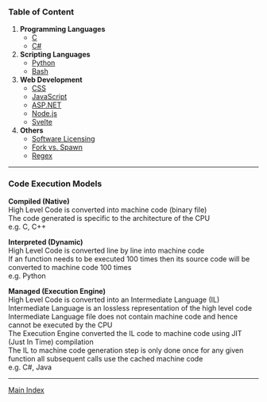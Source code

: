 ### Table of Content

1. **Programming Languages**
	* [C](C/C.md)
	* [C#](C%20Sharp/C%20Sharp.md)
2. **Scripting Languages**
	* [Python](Python/Python.md)
	* [Bash](../Operating%20System/Linux/Shell%20Scripting/Bash.md)
3. **Web Development**
	* [CSS](CSS/CSS.md)
	* [JavaScript](JavaScript/JavaScript.md)
	* [ASP.NET](ASP.NET/ASP.NET.md)
	* [Node.js](Node.js/Node.js.md)
	* [Svelte](Svelte/Svelte.md)
4. **Others**
	* [Software Licensing](Others/Software%20Licensing.md)
	* [Fork vs. Spawn](Others/Fork%20vs.%20Spawn.md)
	* [Regex](Others/Regex.md)

---

### Code Execution Models

**Compiled (Native)**  
High Level Code is converted into machine code (binary file)  
The code generated is specific to the architecture of the CPU  
e.g. C, C++

**Interpreted (Dynamic)**  
High Level Code is converted line by line into machine code  
If an function needs to be executed 100 times then its source code will be converted to machine code 100 times  
e.g. Python

**Managed (Execution Engine)**  
High Level Code is converted into an Intermediate Language (IL)  
Intermediate Language is an lossless representation of the high level code  
Intermediate Language file does not contain machine code and hence cannot be executed by the CPU  
The Execution Engine converted the IL code to machine code using JIT (Just In Time) compilation  
The IL to machine code generation step is only done once for any given function all subsequent calls use the cached machine code  
e.g. C#, Java

---

[Main Index](../Main%20Index.md)
